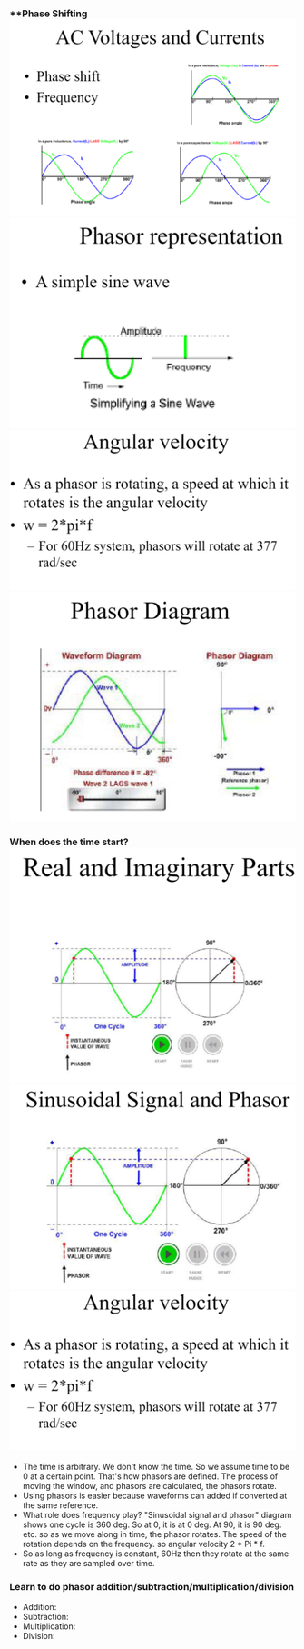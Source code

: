 ### **Phase Shifting ![](../Images/20250510185735.png) ![](../Images/20250510185806.png) ![](../Images/20250510185903.png) ![](../Images/20250510185938.png)
### When does the time start?  ![](../Images/20250510185953.png)  ![](../Images/20250510185835.png) ![](../Images/20250510185903.png)
 
- The time is arbitrary. We don't know the time. So we assume time to be 0 at a certain point. That's how phasors are defined. The process of moving the window, and phasors are calculated, the phasors rotate. 
- Using phasors is easier because waveforms can added if converted at the same reference.
- What role does frequency play? "Sinusoidal signal and phasor" diagram shows one cycle is 360 deg. So at 0, it is at 0 deg. At 90, it is 90 deg. etc. so as we move along in time, the phasor rotates. The speed of the rotation depends on the frequency. so angular velocity 2 * Pi * f.
- So as long as frequency is constant, 60Hz then they rotate at the same rate as they are sampled over time.

### Learn to do phasor addition/subtraction/multiplication/division
- Addition:
- Subtraction:
- Multiplication:
- Division:
